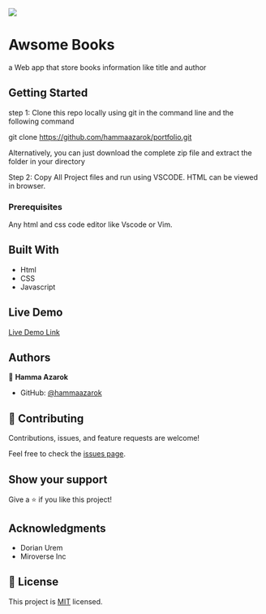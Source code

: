 ![](https://img.shields.io/badge/Microverse-blueviolet)

# Awsome Books

a Web app that store books information like title and author

## Getting Started

step 1:
Clone this repo locally using git in the command line and the following command

git clone https://github.com/hammaazarok/portfolio.git

Alternatively, you can just download the complete zip file and extract the folder in your directory

Step 2:
Copy All Project files and run using VSCODE. HTML can be viewed in browser.

### Prerequisites

Any html and css code editor like Vscode or Vim.

## Built With

- Html
- CSS
- Javascript

## Live Demo

[Live Demo Link](https://hammaazarok.github.io/awsome-books/)


## Authors

👤 **Hamma Azarok**

- GitHub: [@hammaazarok](https://github.com/hammaazarok)

## 🤝 Contributing

Contributions, issues, and feature requests are welcome!

Feel free to check the [issues page](../../issues/).

## Show your support

Give a ⭐️ if you like this project!

## Acknowledgments

- Dorian Urem
- Miroverse Inc

## 📝 License

This project is [MIT](./MIT.md) licensed.
